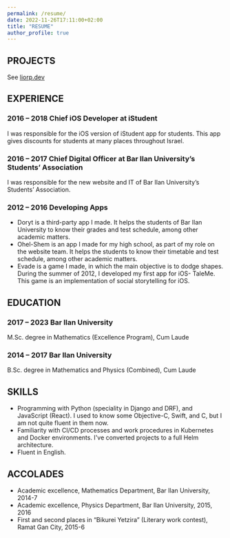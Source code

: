 ```yaml
---
permalink: /resume/
date: 2022-11-26T17:11:00+02:00
title: "RESUME"
author_profile: true
---
```


## PROJECTS

See [liorp.dev](https://liorp.dev)

## EXPERIENCE

### 2016 – 2018 Chief iOS Developer at iStudent

I was responsible for the iOS version of iStudent app for students. This app gives discounts for students at many places throughout Israel.

### 2016 – 2017 Chief Digital Officer at Bar Ilan University’s Students’ Association

I was responsible for the new website and IT of Bar Ilan University’s Students’ Association.

### 2012 – 2016 Developing Apps

- Doryt is a third-party app I made. It helps the students of Bar Ilan University to know their grades and test schedule, among other academic matters.
- Ohel-Shem is an app I made for my high school, as part of my role on the website team. It helps the students to know their timetable and test schedule, among other academic matters.
- Evade is a game I made, in which the main objective is to dodge shapes.  
  During the summer of 2012, I developed my first app for iOS- TaleMe. This game is an implementation of social storytelling for iOS.

## EDUCATION

### 2017 – 2023 Bar Ilan University

M.Sc. degree in Mathematics (Excellence Program), Cum Laude

### 2014 – 2017 Bar Ilan University

B.Sc. degree in Mathematics and Physics (Combined), Cum Laude

## SKILLS

- Programming with Python (speciality in Django and DRF), and JavaScript (React). I used to know some Objective-C, Swift, and C, but I am not quite fluent in them now.
- Familiarity with CI/CD processes and work procedures in Kubernetes and Docker environments. I've converted projects to a full Helm architecture.
- Fluent in English.

## ACCOLADES

- Academic excellence, Mathematics Department, Bar Ilan University, 2014-7
- Academic excellence, Physics Department, Bar Ilan University, 2015, 2016
- First and second places in “Bikurei Yetzira” (Literary work contest), Ramat Gan City, 2015-6
